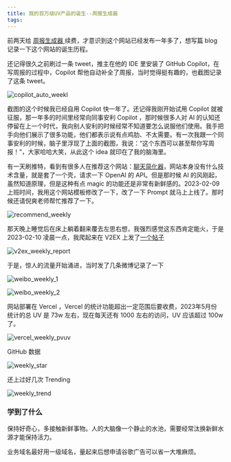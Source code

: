 ```yaml
---
title: 我的百万级UV产品的诞生--周报生成器
tags:
---
```


前两天给 [周报生成器 ](https://weeklyreport.avemaria.fun/zh)续费，才意识到这个网站已经发布一年多了，想写篇 blog 记录一下这个网站的诞生历程。

还记得很久之前刷过一条 tweet，推主在他的 IDE 里安装了 GitHub Copilot，在写周报的过程中，Copilot 帮他自动补全了周报，当时觉得挺有趣的，也截图记录了这条 tweet。

![copilot_auto_weekl](https://cdn.jsdelivr.net/gh/guaguaguaxia/picx-images-hosting@master/copilot_auto_weekl.1aoqvsez4y.webp)

截图的这个时候我已经自用 Copilot 快一年了。还记得我刚开始试用 Copilot 就被征服，那一年多的时间里经常向同事安利 Copilot ，那时候很多人对 AI 的认知还停留在上一个时代，我向别人安利的时候经常不知道要怎么说服他们使用。我手把手向他们展示了很多功能，他们都表示说有点鸡肋、不太需要。有一次我跟一个同事安利的时候，脑子里浮现了上面的截图，我说：“这个东西可以甚至帮你写周报！”，大家哈哈大笑，从此这个 idea 就印在了我的脑海里。

有一天刷推特，看到有很多人在推荐这个网站：[聊天简化器](https://chat-simplifier.imzbb.cc/zh)，网站本身没有什么技术含量，就是套了一个壳，请求一下 OpenAI 的 API。但是那时候 AI 的风刚起，虽然知道原理，但是这种有点 magic 的功能还是非常有新鲜感的。2023-02-09 上班时间，我用这个网站模板修改了一下，改了一下 Prompt 就马上上线了。那时候还请倪爽老师帮忙推荐了一下。

![recommend_weekly](https://cdn.jsdelivr.net/gh/guaguaguaxia/picx-images-hosting@master/recommend_weekly.45fn8q199.webp)

那天晚上睡觉后在床上躺着翻来覆去左思右想，我强烈感觉这东西肯定能火，于是 2023-02-10 凌晨一点，我爬起来在 V2EX 上发了[一个帖子](https://www.v2ex.com/t/914742)

![v2ex_weekly_report](https://cdn.jsdelivr.net/gh/guaguaguaxia/picx-images-hosting@master/v2ex_weekly_report.39kxm4ai93.webp)

于是，惊人的流量开始涌进，当时发了几条微博记录了一下

![weibo_weekly_1](https://cdn.jsdelivr.net/gh/guaguaguaxia/picx-images-hosting@master/weibo_weekly_1.41xt3ye9u0.webp)

![weibo_weekly_2](https://cdn.jsdelivr.net/gh/guaguaguaxia/picx-images-hosting@master/weibo_weekly_2.8kzu6xl48o.webp)

网站部署在 Vercel ，Vercel 的统计功能超出一定范围后要收费，2023年5月份 统计的总 UV 是 73w 左右，现在每天还有 1000 左右的访问，UV 应该超过 100w 了。

![vercel_weekly_pvuv](https://cdn.jsdelivr.net/gh/guaguaguaxia/picx-images-hosting@master/vercel_weekly_pvuv.7smyp7huhp.webp)

GitHub 数据

![weekly_star](https://cdn.jsdelivr.net/gh/guaguaguaxia/picx-images-hosting@master/weekly_star.8z69xupr2f.webp)

还上过好几次 Trending

![weekly_trend](https://cdn.jsdelivr.net/gh/guaguaguaxia/picx-images-hosting@master/weekly_trend.7smyp94gqt.webp)



### 学到了什么

保持好奇心，多接触新鲜事物。人的大脑像一个静止的水池，需要经常汰换新鲜水源才能保持活力。

业务域名最好用一级域名，量起来后想申请谷歌广告可以省一大堆麻烦。







